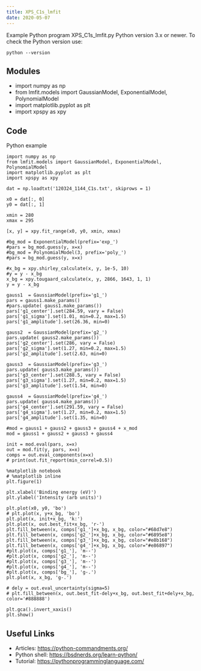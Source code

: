 ```yaml
---
title: XPS_C1s_lmfit
date: 2020-05-07
---
```

Example Python program XPS_C1s_lmfit.py
Python version 3.x or newer.
To check the Python version use:

    python --version

## Modules

* import numpy as np
* from lmfit.models import GaussianModel, ExponentialModel, PolynomialModel
* import matplotlib.pyplot as plt
* import xpspy as xpy

## Code

Python example

    import numpy as np
    from lmfit.models import GaussianModel, ExponentialModel, PolynomialModel
    import matplotlib.pyplot as plt
    import xpspy as xpy
    
    dat = np.loadtxt('120324_1144_C1s.txt', skiprows = 1)
    
    x0 = dat[:, 0]
    y0 = dat[:, 1]
    
    xmin = 280
    xmax = 295
    
    [x, y] = xpy.fit_range(x0, y0, xmin, xmax)
    
    #bg_mod = ExponentialModel(prefix='exp_')
    #pars = bg_mod.guess(y, x=x)
    #bg_mod = PolynomialModel(3, prefix='poly_')
    #pars = bg_mod.guess(y, x=x)
    
    #x_bg = xpy.shirley_calculate(x, y, 1e-5, 10)
    #y = y - x_bg
    x_bg = xpy.tougaard_calculate(x, y, 2866, 1643, 1, 1)
    y = y - x_bg
    
    gauss1  = GaussianModel(prefix='g1_')
    pars = gauss1.make_params()
    #pars.update( gauss1.make_params())
    pars['g1_center'].set(284.59, vary = False)
    pars['g1_sigma'].set(1.01, min=0.2, max=1.5)
    pars['g1_amplitude'].set(26.36, min=0)
    
    gauss2  = GaussianModel(prefix='g2_')
    pars.update( gauss2.make_params())
    pars['g2_center'].set(286, vary = False)
    pars['g2_sigma'].set(1.27, min=0.2, max=1.5)
    pars['g2_amplitude'].set(2.63, min=0)
    
    gauss3  = GaussianModel(prefix='g3_')
    pars.update( gauss3.make_params())
    pars['g3_center'].set(288.5, vary = False)
    pars['g3_sigma'].set(1.27, min=0.2, max=1.5)
    pars['g3_amplitude'].set(1.54, min=0)
    
    gauss4  = GaussianModel(prefix='g4_')
    pars.update( gauss4.make_params())
    pars['g4_center'].set(291.59, vary = False)
    pars['g4_sigma'].set(1.27, min=0.2, max=1.5)
    pars['g4_amplitude'].set(1.35, min=0)
    
    #mod = gauss1 + gauss2 + gauss3 + gauss4 + x_mod
    mod = gauss1 + gauss2 + gauss3 + gauss4
    
    init = mod.eval(pars, x=x)
    out = mod.fit(y, pars, x=x)
    comps = out.eval_components(x=x)
    # print(out.fit_report(min_correl=0.5))
    
    %matplotlib notebook
    # %matplotlib inline
    plt.figure(1)
    
    plt.xlabel('Binding energy (eV)')
    plt.ylabel('Intensity (arb units)')
    
    plt.plot(x0, y0, 'bo')
    # plt.plot(x, y+x_bg, 'bo')
    plt.plot(x, init+x_bg, 'k:')
    plt.plot(x, out.best_fit+x_bg, 'r-')
    plt.fill_between(x, comps['g1_']+x_bg, x_bg, color="#68d7e8")
    plt.fill_between(x, comps['g2_']+x_bg, x_bg, color="#6895e8")
    plt.fill_between(x, comps['g3_']+x_bg, x_bg, color="#e8b168")
    plt.fill_between(x, comps['g4_']+x_bg, x_bg, color="#e86897")
    #plt.plot(x, comps['g1_'], 'm--')
    #plt.plot(x, comps['g2_'], 'm--')
    #plt.plot(x, comps['g3_'], 'm--')
    #plt.plot(x, comps['g4_'], 'm--')
    #plt.plot(x, comps['bg_'], 'g-.')
    plt.plot(x, x_bg, 'g-.')
    
    # dely = out.eval_uncertainty(sigma=5)
    # plt.fill_between(x, out.best_fit-dely+x_bg, out.best_fit+dely+x_bg, color='#888888')
    
    plt.gca().invert_xaxis()
    plt.show()

## Useful Links

- Articles: https://python-commandments.org/
- Python shell: https://bsdnerds.org/learn-python/
- Tutorial: https://pythonprogramminglanguage.com/
